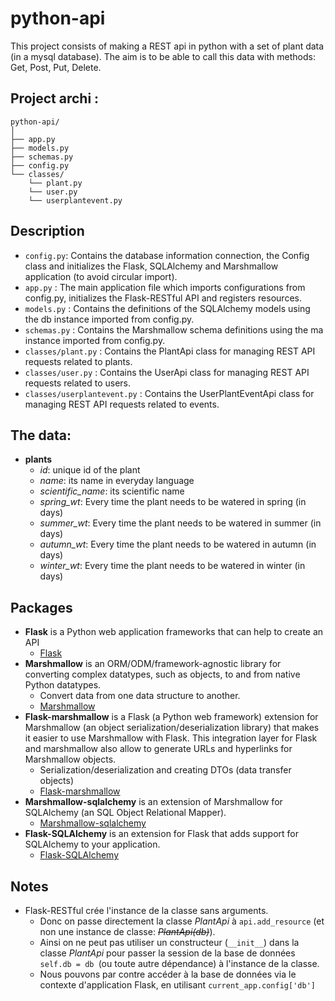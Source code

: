# python-api

This project consists of making a REST api in python with a set of plant data (in a mysql database).
The aim is to be able to call this data with methods: Get, Post, Put, Delete.

## Project archi :

```
python-api/
│
├── app.py
├── models.py
├── schemas.py
├── config.py
└── classes/
    └── plant.py
    └── user.py
    └── userplantevent.py
```

## Description 
- `config.py`: Contains the database information connection, the Config class and initializes the Flask, SQLAlchemy and Marshmallow application (to avoid circular import).
- `app.py` : The main application file which imports configurations from config.py, initializes the Flask-RESTful API and registers resources.
- `models.py` : Contains the definitions of the SQLAlchemy models using the db instance imported from config.py.
- `schemas.py` : Contains the Marshmallow schema definitions using the ma instance imported from config.py.
- `classes/plant.py` : Contains the PlantApi class for managing REST API requests related to plants.
- `classes/user.py` : Contains the UserApi class for managing REST API requests related to users.
- `classes/userplantevent.py` : Contains the UserPlantEventApi class for managing REST API requests related to events.

## The data:
- **plants**
    - *id*: unique id of the plant
    - *name*: its name in everyday language
    - *scientific_name*: its scientific name
    - *spring_wt*: Every time the plant needs to be watered in spring (in days)
    - *summer_wt*: Every time the plant needs to be watered in summer (in days)
    - *autumn_wt*: Every time the plant needs to be watered in autumn (in days)
    - *winter_wt*: Every time the plant needs to be watered in winter (in days)

## Packages

- **Flask** is a Python web application frameworks that can help to create an API
    - [Flask](https://flask.palletsprojects.com/en/3.0.x/)
- **Marshmallow** is an ORM/ODM/framework-agnostic library for converting complex datatypes, such as objects, to and from native Python datatypes.
    - Convert data from one data structure to another. 
    - [Marshmallow](https://marshmallow.readthedocs.io/en/stable/)
- **Flask-marshmallow** is a Flask (a Python web framework) extension for Marshmallow (an object serialization/deserialization library) that makes it easier to use Marshmallow with Flask. This integration layer for Flask and marshmallow also allow to generate URLs and hyperlinks for Marshmallow objects.
    - Serialization/deserialization and creating DTOs (data transfer objects)
    - [Flask-marshmallow](https://flask-marshmallow.readthedocs.io/en/latest/)
- **Marshmallow-sqlalchemy** is an extension of Marshmallow for SQLAlchemy (an SQL Object Relational Mapper).
    - [Marshmallow-sqlalchemy](https://marshmallow-sqlalchemy.readthedocs.io/en/latest/)
- **Flask-SQLAlchemy** is an extension for Flask that adds support for SQLAlchemy to your application. 
    - [Flask-SQLAlchemy](https://flask-sqlalchemy.palletsprojects.com/en/3.1.x/)


## Notes
- Flask-RESTful crée l'instance de la classe sans arguments. 
    - Donc on passe directement la classe *PlantApi* à `api.add_resource` (et non une instance de classe:  ~~*PlantApi(db)*~~). 
    - Ainsi on ne peut pas utiliser un constructeur (`__init__`) dans la classe *PlantApi* pour passer la session de la base de données `self.db = db `(ou toute autre dépendance) à l'instance de la classe. 
    - Nous pouvons par contre accéder à la base de données via le contexte d'application Flask, en utilisant `current_app.config['db']`
